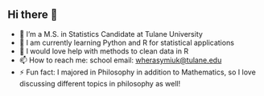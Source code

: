 ## Hi there 👋

<!--
**walterherasymiuk/walterherasymiuk** is a ✨ _special_ ✨ repository because its `README.md` (this file) appears on your GitHub profile.

Here are some ideas to get you started:

- 🔭 I’m currently working on ...
- 🌱 I’m currently learning ...
- 👯 I’m looking to collaborate on ...
- 🤔 I’m looking for help with ...
- 💬 Ask me about ...
- 📫 How to reach me: ...
- 😄 Pronouns: ...
- ⚡ Fun fact: ...
-->
- 🔭 I’m a M.S. in Statistics Candidate at Tulane University
- 🌱 I am currently learning Python and R for statistical applications
- 🤔 I would love help with methods to clean data in R
- 📫 How to reach me: school email: wherasymiuk@tulane.edu
- ⚡ Fun fact: I majored in Philosophy in addition to Mathematics, so I love discussing different topics in philosophy as well!

